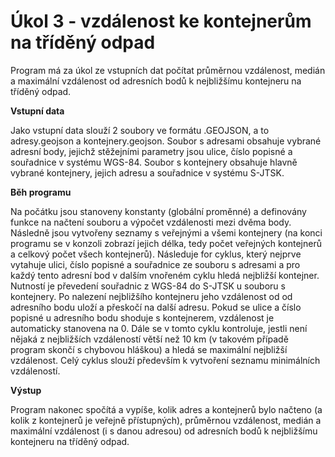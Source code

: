 # Úkol 3 - vzdálenost ke kontejnerům na tříděný odpad

Program má za úkol ze vstupních dat počítat průměrnou vzdálenost, medián a maximální vzdálenost od adresních bodů k nejbližšímu kontejneru na tříděný odpad.

**Vstupní data**

Jako vstupní data slouží 2 soubory ve formátu .GEOJSON, a to adresy.geojson a kontejnery.geojson. Soubor s adresami obsahuje vybrané adresní body, jejichž stěžejními parametry jsou ulice, číslo popisné a souřadnice v systému WGS-84. Soubor s kontejnery obsahuje hlavně vybrané kontejnery, jejich adresu a souřadnice v systému S-JTSK.

**Běh programu**

Na počátku jsou stanoveny konstanty (globální proměnné) a definovány funkce na načtení souboru a výpočet vzdálenosti mezi dvěma body. Následně jsou vytvořeny seznamy s veřejnými a všemi kontejnery (na konci programu se v konzoli zobrazí jejich délka, tedy počet veřejných kontejnerů a celkový počet všech kontejnerů). Následuje for cyklus, který nejprve vytahuje ulici, číslo popisné a souřadnice ze souboru s adresami a pro každý tento adresní bod v dalším vnořeném cyklu hledá nejbližší kontejner. Nutností je převedení souřadnic z WGS-84 do S-JTSK u souboru s kontejnery. Po nalezení nejbližšího kontejneru jeho vzdálenost od od adresního bodu uloží a přeskočí na další adresu. Pokud se ulice a číslo popisné u adresního bodu shoduje s kontejnerem, vzdálenost je automaticky stanovena na 0. Dále se v tomto cyklu kontroluje, jestli není nějaká z nejbližších vzdáleností větší než 10 km (v takovém případě program skončí s chybovou hláškou) a hledá se maximální nejbližší vzdálenost. Celý cyklus slouží především k vytvoření seznamu minimálních vzdáleností.

**Výstup**

Program nakonec spočítá a vypíše, kolik adres a kontejnerů bylo načteno (a kolik z kontejnerů je veřejně přístupných), průměrnou vzdálenost, medián a maximální vzdálenost (i s danou adresou) od adresních bodů k nejbližšímu kontejneru na tříděný odpad.
